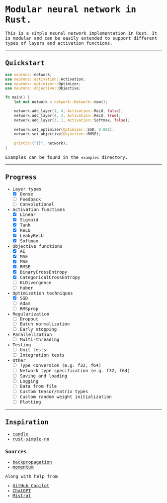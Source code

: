 <body style="font-family:monospace;">

# Modular neural network in Rust.

This is a simple neural network implementation in Rust. It is modular and can be easily extended to support different types of layers and activation functions.

---

## Quickstart

```rust
use neurons::network;
use neurons::activation::Activation;
use neurons::optimizer::Optimizer;
use neurons::objective::Objective;

fn main() {
    let mut network = network::Network::new();

    network.add_layer(1, 4, Activation::ReLU, false);
    network.add_layer(4, 3, Activation::ReLU, true);
    network.add_layer(3, 1, Activation::Softmax, false);
    
    network.set_optimizer(Optimizer::SGD, 0.001);
    network.set_objective(Objective::RMSE);
    
    println!("{}", network);
}
```

Examples can be found in the `examples` directory.

---

## Progress

- Layer types
  - [x] Dense
  - [ ] Feedback
  - [ ] Convolutional

- Activation functions
  - [x] Linear
  - [x] Sigmoid
  - [x] Tanh
  - [x] ReLU
  - [x] LeakyReLU
  - [x] Softmax

- Objective functions
  - [x] AE
  - [x] MAE
  - [x] MSE
  - [x] RMSE
  - [x] BinaryCrossEntropy
  - [x] CategoricalCrossEntropy
  - [ ] KLDivergence
  - [ ] Huber

- Optimization techniques
  - [x] SGD
  - [ ] Adam
  - [ ] RMSprop

- Regularization
  - [ ] Dropout
  - [ ] Batch normalization
  - [ ] Early stopping

- Parallelization
  - [ ] Multi-threading

- Testing
  - [ ] Unit tests
  - [ ] Integration tests

- Other
  - [ ] Type conversion (e.g. f32, f64)
  - [ ] Network type specification (e.g. f32, f64)
  - [ ] Saving and loading
  - [ ] Logging
  - [ ] Data from file
  - [ ] Custom tensor/matrix types
  - [ ] Custom random weight initialization
  - [ ] Plotting

---

## Inspiration

* [candle](https://github.com/huggingface/candle/tree/main)
* [rust-simple-nn](https://github.com/danhper/rust-simple-nn/tree/master)

### Sources

* [backpropagation](https://towardsdatascience.com/backpropagation-from-scratch-how-neural-networks-really-work-36ee4af202bf)
* [momentum](https://pytorch.org/docs/stable/generated/torch.optim.SGD.html)

Along with help from

* [GitHub Copilot](https://github.com/features/copilot)
* [ChatGPT](https://chatgpt.com/?oai-dm=1)
* [Mistral](https://chat.mistral.ai/chat)

</body>